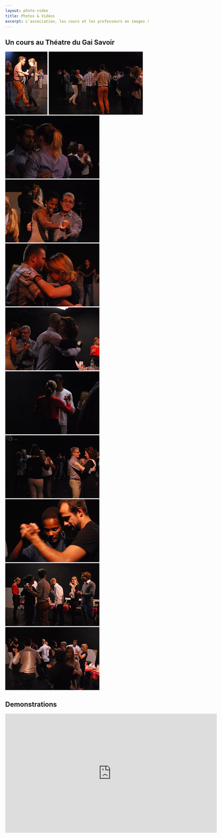 ```yaml
---
layout: photo-video
title: Photos & Vidéos
excerpt: L'association, les cours et les professeurs en images !
---
```


## Un cours au Théatre du Gai Savoir

<div id="lightgallery" class="gallery">
  <a href="img/cours/1.jpg"><img src="img/cours/thumb_1.jpg" /></a>
  <a href="img/cours/2.jpg"><img src="img/cours/thumb_2.jpg" /></a>
  <a href="img/cours/3.jpg"><img src="img/cours/thumb_3.jpg" /></a>
  <a href="img/cours/4.jpg"><img src="img/cours/thumb_4.jpg" /></a>
  <a href="img/cours/5.jpg"><img src="img/cours/thumb_5.jpg" /></a>
  <a href="img/cours/6.jpg"><img src="img/cours/thumb_6.jpg" /></a>
  <a href="img/cours/7.jpg"><img src="img/cours/thumb_7.jpg" /></a>
  <a href="img/cours/8.jpg"><img src="img/cours/thumb_8.jpg" /></a>
  <a href="img/cours/9.jpg"><img src="img/cours/thumb_9.jpg" /></a>
  <a href="img/cours/10.jpg"><img src="img/cours/thumb_10.jpg" /></a>
  <a href="img/cours/11.jpg"><img src="img/cours/thumb_11.jpg" /></a>
</div>

## Demonstrations

<iframe width="672" height="378" src="https://www.youtube.com/embed/videoseries?list=PL6u6w1WL3gtLkXvvyNXMUd-scrDStU4PA" frameborder="0" allowfullscreen></iframe>

